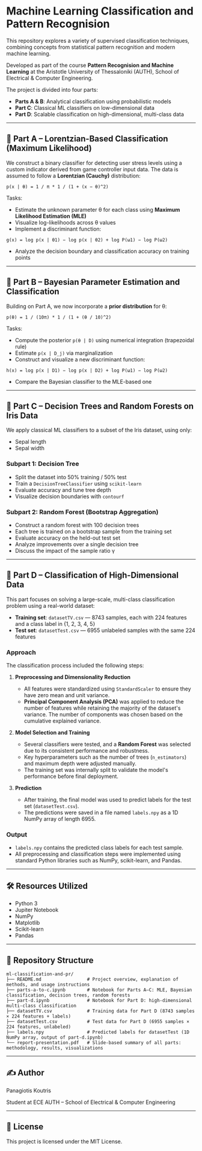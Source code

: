 # Machine Learning Classification and Pattern Recognision

This repository explores a variety of supervised classification techniques, combining concepts from statistical pattern recognition and modern machine learning.

Developed as part of the course **Pattern Recognision and Machine Learning** at the Aristotle University of Thessaloniki (AUTH), School of Electrical & Computer Engineering.

The project is divided into four parts:
- **Parts A & B**: Analytical classification using probabilistic models
- **Part C**: Classical ML classifiers on low-dimensional data
- **Part D**: Scalable classification on high-dimensional, multi-class data

---

## 🧩 Part A – Lorentzian-Based Classification (Maximum Likelihood)

We construct a binary classifier for detecting user stress levels using a custom indicator derived from game controller input data. The data is assumed to follow a **Lorentzian (Cauchy)** distribution:

``p(x | θ) = 1 / π * 1 / (1 + (x − θ)^2)``

Tasks:
- Estimate the unknown parameter θ for each class using **Maximum Likelihood Estimation (MLE)**
- Visualize log-likelihoods across θ values
- Implement a discriminant function:

``g(x) = log p(x | θ1) − log p(x | θ2) + log P(ω1) − log P(ω2)``


- Analyze the decision boundary and classification accuracy on training points

---

## 🧩 Part B – Bayesian Parameter Estimation and Classification

Building on Part A, we now incorporate a **prior distribution** for θ:

``p(θ) = 1 / (10π) * 1 / (1 + (θ / 10)^2)``

Tasks:
- Compute the posterior `p(θ | D)` using numerical integration (trapezoidal rule)
- Estimate `p(x | D_j)` via marginalization
- Construct and visualize a new discriminant function:

``h(x) = log p(x | D1) − log p(x | D2) + log P(ω1) − log P(ω2)``


- Compare the Bayesian classifier to the MLE-based one

---

## 🧩 Part C – Decision Trees and Random Forests on Iris Data

We apply classical ML classifiers to a subset of the Iris dataset, using only:
- Sepal length
- Sepal width

### Subpart 1: Decision Tree
- Split the dataset into 50% training / 50% test
- Train a `DecisionTreeClassifier` using `scikit-learn`
- Evaluate accuracy and tune tree depth
- Visualize decision boundaries with `contourf`

### Subpart 2: Random Forest (Bootstrap Aggregation)
- Construct a random forest with 100 decision trees
- Each tree is trained on a bootstrap sample from the training set
- Evaluate accuracy on the held-out test set
- Analyze improvements over a single decision tree
- Discuss the impact of the sample ratio γ

---

## 🧩 Part D – Classification of High-Dimensional Data

This part focuses on solving a large-scale, multi-class classification problem using a real-world dataset:

- **Training set**: `datasetTV.csv` — 8743 samples, each with 224 features and a class label in {1, 2, 3, 4, 5}
- **Test set**: `datasetTest.csv` — 6955 unlabeled samples with the same 224 features

### Approach

The classification process included the following steps:

1. **Preprocessing and Dimensionality Reduction**
   - All features were standardized using `StandardScaler` to ensure they have zero mean and unit variance.
   - **Principal Component Analysis (PCA)** was applied to reduce the number of features while retaining the majority of the dataset's variance. The number of components was chosen based on the cumulative explained variance.

2. **Model Selection and Training**
   - Several classifiers were tested, and a **Random Forest** was selected due to its consistent performance and robustness.
   - Key hyperparameters such as the number of trees (`n_estimators`) and maximum depth were adjusted manually.
   - The training set was internally split to validate the model's performance before final deployment.

3. **Prediction**
   - After training, the final model was used to predict labels for the test set (`datasetTest.csv`).
   - The predictions were saved in a file named `labels.npy` as a 1D NumPy array of length 6955.

### Output

- `labels.npy` contains the predicted class labels for each test sample.
- All preprocessing and classification steps were implemented using standard Python libraries such as NumPy, scikit-learn, and Pandas.


---

## 🛠️ Resources Utilized

- Python 3
- Jupiter Notebook
- NumPy
- Matplotlib
- Scikit-learn
- Pandas

---

## 📁 Repository Structure

```
ml-classification-and-pr/
├── README.md                 # Project overview, explanation of methods, and usage instructions
├── parts-a-to-c.ipynb        # Notebook for Parts A–C: MLE, Bayesian classification, decision trees, random forests
├── part-d.ipynb              # Notebook for Part D: high-dimensional multi-class classification
├── datasetTV.csv             # Training data for Part D (8743 samples × 224 features + labels)
├── datasetTest.csv           # Test data for Part D (6955 samples × 224 features, unlabeled)
├── labels.npy                # Predicted labels for datasetTest (1D NumPy array, output of part-d.ipynb)
└── report-presentation.pdf   # Slide-based summary of all parts: methodology, results, visualizations
```

---

## ✍️ Author

Panagiotis Koutris

Student at ECE AUTH – School of Electrical & Computer Engineering

---

## 📄 License

This project is licensed under the MIT License.




